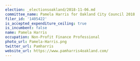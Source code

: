 ```yaml
---
election: _electionsoakland/2018-11-06.md
committee_name: Pamela Harris for Oakland City Council 2018
filer_id: '1405422'
is_accepted_expenditure_ceiling: true
is_incumbent: false
name: Pamela Harris
occupation: Non-Profit Finance Professional
photo_url: Pamela-Harris.png
twitter_url: Pamharris
website_url: https://www.pamharris4oakland.com/
---
```

